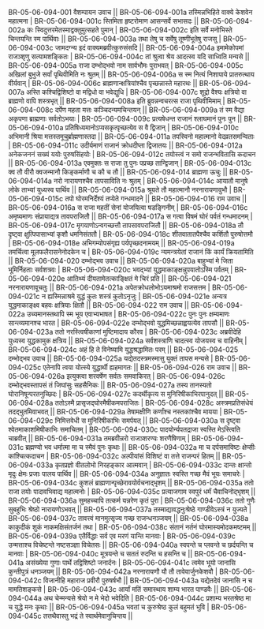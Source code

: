 BR-05-06-094-001  	वैशम्पायन उवाच ||
BR-05-06-094-001a	तस्मिन्नभिहिते वाक्ये केशवेन महात्मना |
BR-05-06-094-001c	स्तिमिता हृष्टरोमाण आसन्सर्वे सभासदः ||
BR-05-06-094-002a	कः स्विदुत्तरमेतस्माद्वक्तुमुत्सहते पुमान् |
BR-05-06-094-002c	इति सर्वे मनोभिस्ते चिन्तयन्ति स्म पार्थिवाः ||
BR-05-06-094-003a	तथा तेषु च सर्वेषु तूष्णींभूतेषु राजसु |
BR-05-06-094-003c	जामदग्न्य इदं वाक्यमब्रवीत्कुरुसंसदि ||
BR-05-06-094-004a	इमामेकोपमां राजञ्शृणु सत्यामशङ्कितः |
BR-05-06-094-004c	तां श्रुत्वा श्रेय आदत्स्व यदि साध्विति मन्यसे ||
BR-05-06-094-005a	राजा दम्भोद्भवो नाम सार्वभौमः पुराभवत् |
BR-05-06-094-005c	अखिलां बुभुजे सर्वां पृथिवीमिति नः श्रुतम् ||
BR-05-06-094-006a	स स्म नित्यं निशापाये प्रातरुत्थाय वीर्यवान् |
BR-05-06-094-006c	ब्राह्मणान्क्षत्रियांश्चैव पृच्छन्नास्ते महारथः ||
BR-05-06-094-007a	अस्ति कश्चिद्विशिष्टो वा मद्विधो वा भवेद्युधि |
BR-05-06-094-007c	शूद्रो वैश्यः क्षत्रियो वा ब्राह्मणो वापि शस्त्रभृत् ||
BR-05-06-094-008a	इति ब्रुवन्नन्वचरत्स राजा पृथिवीमिमाम् |
BR-05-06-094-008c	दर्पेण महता मत्तः कञ्चिदन्यमचिन्तयन् ||
BR-05-06-094-009a	तं स्म वैद्या अकृपणा ब्राह्मणाः सर्वतोऽभयाः |
BR-05-06-094-009c	प्रत्यषेधन्त राजानं श्लाघमानं पुनः पुन ||
BR-05-06-094-010a	प्रतिषिध्यमानोऽप्यसकृत्पृच्छत्येव स वै द्विजान् |
BR-05-06-094-010c	अभिमानी श्रिया मत्तस्तमूचुर्ब्राह्मणास्तदा ||
BR-05-06-094-011a	तपस्विनो महात्मानो वेदव्रतसमन्विताः |
BR-05-06-094-011c	उदीर्यमाणं राजानं क्रोधदीप्ता द्विजातयः ||
BR-05-06-094-012a	अनेकजननं सख्यं ययोः पुरुषसिंहयोः |
BR-05-06-094-012c	तयोस्त्वं न समो राजन्भवितासि कदाचन ||
BR-05-06-094-013a	एवमुक्तः स राजा तु पुनः पप्रच्छ तान्द्विजान् |
BR-05-06-094-013c	क्व तौ वीरौ क्वजन्मानौ किङ्कर्माणौ च कौ च तौ ||
BR-05-06-094-014  	ब्राह्मणा ऊचुः ||
BR-05-06-094-014a	नरो नारायणश्चैव तापसाविति नः श्रुतम् |
BR-05-06-094-014c	आयातौ मानुषे लोके ताभ्यां युध्यस्व पार्थिव ||
BR-05-06-094-015a	श्रूयते तौ महात्मानौ नरनारायणावुभौ |
BR-05-06-094-015c	तपो घोरमनिर्देश्यं तप्येते गन्धमादने ||
BR-05-06-094-016  	राम उवाच ||
BR-05-06-094-016a	स राजा महतीं सेनां योजयित्वा षडङ्गिनीम् |
BR-05-06-094-016c	अमृष्यमाणः संप्रायाद्यत्र तावपराजितौ ||
BR-05-06-094-017a	स गत्वा विषमं घोरं पर्वतं गन्धमादनम् |
BR-05-06-094-017c	मृगयाणोऽन्वगच्छत्तौ तापसावपराजितौ ||
BR-05-06-094-018a	तौ दृष्ट्वा क्षुत्पिपासाभ्यां कृशौ धमनिसंततौ |
BR-05-06-094-018c	शीतवातातपैश्चैव कर्शितौ पुरुषोत्तमौ |
BR-05-06-094-018e 	अभिगम्योपसंगृह्य पर्यपृच्छदनामयम् ||
BR-05-06-094-019a	तमर्चित्वा मूलफलैरासनेनोदकेन च |
BR-05-06-094-019c	न्यमन्त्रयेतां राजानं किं कार्यं क्रियतामिति ||
BR-05-06-094-020  	दम्भोद्भव उवाच ||
BR-05-06-094-020a	बाहुभ्यां मे जिता भूमिर्निहताः सर्वशत्रवः |
BR-05-06-094-020c	भवद्भ्यां युद्धमाकाङ्क्षन्नुपयातोऽस्मि पर्वतम् |
BR-05-06-094-020e 	आतिथ्यं दीयतामेतत्काङ्क्षितं मे चिरं प्रति ||
BR-05-06-094-021  	नरनारायणावूचतुः ||
BR-05-06-094-021a	अपेतक्रोधलोभोऽयमाश्रमो राजसत्तम |
BR-05-06-094-021c	न ह्यस्मिन्नाश्रमे युद्धं कुतः शस्त्रं कुतोऽनृजुः |
BR-05-06-094-021e 	अन्यत्र युद्धमाकाङ्क्ष्व बहवः क्षत्रियाः क्षितौ ||
BR-05-06-094-022  	राम उवाच ||
BR-05-06-094-022a	उच्यमानस्तथापि स्म भूय एवाभ्यभाषत |
BR-05-06-094-022c	पुनः पुनः क्षम्यमाणः सान्त्व्यमानश्च भारत |
BR-05-06-094-022e 	दम्भोद्भवो युद्धमिच्छन्नाह्वयत्येव तापसौ ||
BR-05-06-094-023a	ततो नरस्त्विषीकाणां मुष्टिमादाय कौरव |
BR-05-06-094-023c	अब्रवीदेहि युध्यस्व युद्धकामुक क्षत्रिय ||
BR-05-06-094-024a	सर्वशस्त्राणि चादत्स्व योजयस्व च वाहिनीम् |
BR-05-06-094-024c	अहं हि ते विनेष्यामि युद्धश्रद्धामितः परम् ||
BR-05-06-094-025  	दम्भोद्भव उवाच ||
BR-05-06-094-025a	यद्येतदस्त्रमस्मासु युक्तं तापस मन्यसे |
BR-05-06-094-025c	एतेनापि त्वया योत्स्ये युद्धार्थी ह्यहमागतः ||
BR-05-06-094-026  	राम उवाच ||
BR-05-06-094-026a	इत्युक्त्वा शरवर्षेण सर्वतः समवाकिरत् |
BR-05-06-094-026c	दम्भोद्भवस्तापसं तं जिघांसुः सहसैनिकः ||
BR-05-06-094-027a	तस्य तानस्यतो घोरानिषून्परतनुच्छिदः |
BR-05-06-094-027c	कदर्थीकृत्य स मुनिरिषीकाभिरपानुदत् ||
BR-05-06-094-028a	ततोऽस्मै प्रासृजद्घोरमैषीकमपराजितः |
BR-05-06-094-028c	अस्त्रमप्रतिसंधेयं तदद्भुतमिवाभवत् ||
BR-05-06-094-029a	तेषामक्षीणि कर्णांश्च नस्तकांश्चैव मायया |
BR-05-06-094-029c	निमित्तवेधी स मुनिरिषीकाभिः समर्पयत्  ||
BR-05-06-094-030a	स दृष्ट्वा श्वेतमाकाशमिषीकाभिः समाचितम् |
BR-05-06-094-030c	पादयोर्न्यपतद्राजा स्वस्ति मेऽस्त्विति चाब्रवीत् ||
BR-05-06-094-031a	तमब्रवीन्नरो राजञ्शरण्यः शरणैषिणाम् |
BR-05-06-094-031c	ब्रह्मण्यो भव धर्मात्मा मा च स्मैवं पुनः कृथाः ||
BR-05-06-094-032a	मा च दर्पसमाविष्टः क्षेप्सीः कांश्चित्कदाचन |
BR-05-06-094-032c	अल्पीयांसं विशिष्टं वा तत्ते राजन्परं हितम् ||
BR-05-06-094-033a	कृतप्रज्ञो वीतलोभो निरहङ्कार आत्मवान् |
BR-05-06-094-033c	दान्तः क्षान्तो मृदुः क्षेमः प्रजाः पालय पार्थिव ||
BR-05-06-094-034a	अनुज्ञातः स्वस्ति गच्छ मैवं भूयः समाचरेः |
BR-05-06-094-034c	कुशलं ब्राह्मणान्पृच्छेरावयोर्वचनाद्भृशम् ||
BR-05-06-094-035a	ततो राजा तयोः पादावभिवाद्य महात्मनोः |
BR-05-06-094-035c	प्रत्याजगाम स्वपुरं धर्मं चैवाचिनोद्भृशम् ||
BR-05-06-094-036a	सुमहच्चापि तत्कर्म यन्नरेण कृतं पुरा |
BR-05-06-094-036c	ततो गुणैः सुबहुभिः श्रेष्ठो नारायणोऽभवत् ||
BR-05-06-094-037a	तस्माद्यावद्धनुःश्रेष्ठे गाण्डीवेऽस्त्रं न युज्यते |
BR-05-06-094-037c	तावत्त्वं मानमुत्सृज्य गच्छ राजन्धनञ्जयम् ||
BR-05-06-094-038a	काकुदीकं शुकं नाकमक्षिसंतर्जनं तथा |
BR-05-06-094-038c	संतानं नर्तनं घोरमास्यमोदकमष्टमम् ||
BR-05-06-094-039a	एतैर्विद्धाः सर्व एव मरणं यान्ति मानवाः |
BR-05-06-094-039c	उन्मत्ताश्च विचेष्टन्ते नष्टसञ्ज्ञा विचेतसः ||
BR-05-06-094-040a	स्वपन्ते च प्लवन्ते च छर्दयन्ति च मानवाः |
BR-05-06-094-040c	मूत्रयन्ते च सततं रुदन्ति च हसन्ति च ||
BR-05-06-094-041a	असंख्येया गुणाः पार्थे तद्विशिष्टो जनार्दनः |
BR-05-06-094-041c	त्वमेव भूयो जानासि कुन्तीपुत्रं धनञ्जयम् ||
BR-05-06-094-042a	नरनारायणौ यौ तौ तावेवार्जुनकेशवौ |
BR-05-06-094-042c	विजानीहि महाराज प्रवीरौ पुरुषर्षभौ ||
BR-05-06-094-043a	यद्येतदेवं जानासि न च मामतिशङ्कसे |
BR-05-06-094-043c	आर्यां मतिं समास्थाय शाम्य भारत पाण्डवैः ||
BR-05-06-094-044a	अथ चेन्मन्यसे श्रेयो न मे भेदो भवेदिति |
BR-05-06-094-044c	प्रशाम्य भरतश्रेष्ठ मा च युद्धे मनः कृथाः ||
BR-05-06-094-045a	भवतां च कुरुश्रेष्ठ कुलं बहुमतं भुवि |
BR-05-06-094-045c	तत्तथैवास्तु भद्रं ते स्वार्थमेवानुचिन्तय ||
